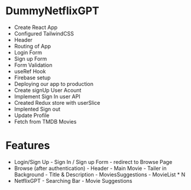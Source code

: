 # DummyNetflixGPT

- Create React App
- Configured TailwindCSS
- Header
- Routing of App
- Login Form
- Sign up Form
- Form Validation
- useRef Hook
- Firebase setup
- Deploying our app to production
- Create signUp User Acount
- Implement Sign In user API
- Created Redux store with userSlice
- Implented Sign out
- Update Profile
- Fetch from TMDB Movies

# Features

- Login/Sign Up - Sign In / Sign up Form - redirect to Browse Page
- Browse (after authentication) - Header - Main Movie - Tailer in Background - Title & Description - MoviesSuggestions - MovieList \* N
- NetflixGPT - Searching Bar - Movie Suggestions
